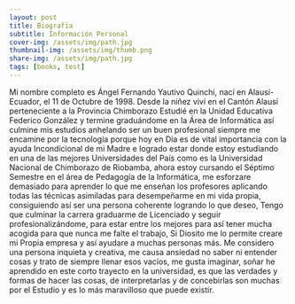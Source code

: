 ```yaml
---
layout: post
title: Biografía
subtitle: Información Personal
cover-img: /assets/img/path.jpg
thumbnail-img: /assets/img/thumb.png
share-img: /assets/img/path.jpg
tags: [books, test]
---
```


Mi nombre completo es Ángel Fernando Yautivo Quinchi, nací en Alausí- Ecuador, el 11 de Octubre de 1998. Desde la niñez viví en el Cantón Alausí perteneciente a la Provincia Chimborazo Estudié en la Unidad Educativa Federico González y termine graduándome en la Área de Informática así culmine mis estudios anhelando ser un buen profesional siempre me encamine por la tecnología porque hoy en Día es de vital importancia con la ayuda Incondicional de mi Madre e logrado estar donde estoy estudiando en una de las mejores Universidades del País como es la Universidad Nacional de Chimborazo de Riobamba, ahora estoy cursando el Séptimo Semestre en el área de Pedagogía de la Informática, me esforzare demasiado para aprender lo que me enseñan los profesores aplicando todas las técnicas asimiladas para desempeñarme en mi vida propia, consiguiendo así ser una persona coherente logrando lo que deseo, Tengo que culminar la carrera graduarme de Licenciado y seguir profesionalizándome, para estar entre los mejores para así tener mucha acogida para que nunca me falte el trabajo, Si Diosito me lo permite creare mi Propia empresa y así ayudare a muchas personas más.
Me considero una persona inquieta y creativa, me causa ansiedad no saber ni entender cosas y trato de siempre llenar esos vacíos, me gusta imaginar, soñar he aprendido en este corto trayecto en la universidad, es que las verdades y formas de hacer las cosas, de interpretarlas y de concebirlas son muchas por el Estudio y es lo más maravilloso que puede existir.
